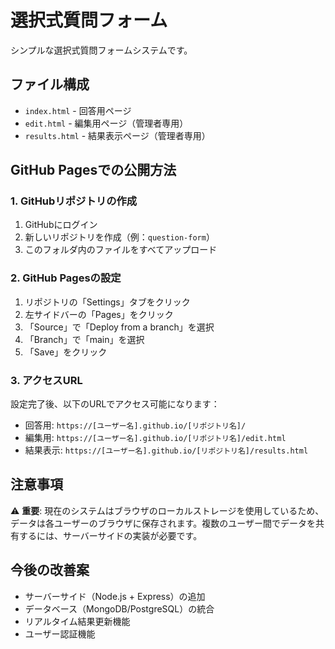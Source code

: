 # 選択式質問フォーム

シンプルな選択式質問フォームシステムです。

## ファイル構成

- `index.html` - 回答用ページ
- `edit.html` - 編集用ページ（管理者専用）
- `results.html` - 結果表示ページ（管理者専用）

## GitHub Pagesでの公開方法

### 1. GitHubリポジトリの作成
1. GitHubにログイン
2. 新しいリポジトリを作成（例：`question-form`）
3. このフォルダ内のファイルをすべてアップロード

### 2. GitHub Pagesの設定
1. リポジトリの「Settings」タブをクリック
2. 左サイドバーの「Pages」をクリック
3. 「Source」で「Deploy from a branch」を選択
4. 「Branch」で「main」を選択
5. 「Save」をクリック

### 3. アクセスURL
設定完了後、以下のURLでアクセス可能になります：
- 回答用: `https://[ユーザー名].github.io/[リポジトリ名]/`
- 編集用: `https://[ユーザー名].github.io/[リポジトリ名]/edit.html`
- 結果表示: `https://[ユーザー名].github.io/[リポジトリ名]/results.html`

## 注意事項

⚠️ **重要**: 現在のシステムはブラウザのローカルストレージを使用しているため、データは各ユーザーのブラウザに保存されます。複数のユーザー間でデータを共有するには、サーバーサイドの実装が必要です。

## 今後の改善案

- サーバーサイド（Node.js + Express）の追加
- データベース（MongoDB/PostgreSQL）の統合
- リアルタイム結果更新機能
- ユーザー認証機能 
